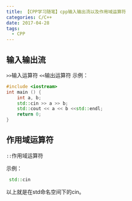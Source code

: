 ```yaml
---
title: 【CPP学习随笔】cpp输入输出流以及作用域运算符
categories: C/C++
date: 2017-04-28
tags:
  - CPP
---
```

## 输入输出流
`>>`输入运算符
`<<`输出运算符
示例：
```cpp
#include <iostream>
int main () {
    int a, b;
    std::cin >> a >> b;
    std::cout << a << b <<std::endl;
    return 0;
}
```
## 作用域运算符

`::`作用域运算符

示例：
```cpp
 std::cin
```
以上就是在std命名空间下的cin。